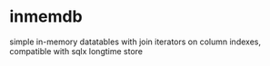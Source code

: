 # inmemdb
simple in-memory datatables with join iterators on column indexes, compatible with sqlx longtime store
